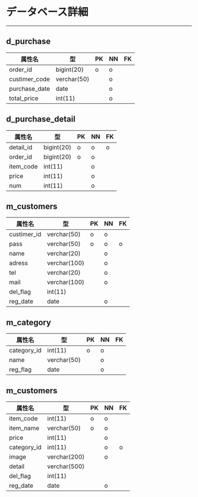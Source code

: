 # データベース詳細
---

## d_purchase

|属性名        |型         |PK  |NN |FK |
|---          |---        |--- |---|---|
|order_id     |bigint(20) |o   |o  |   |
|custimer_code|verchar(50)|    |o  |   |
|purchase_date|date       |    |o  |   |
|total_price  |int(11)    |    |o  |   |

## d_purchase_detail

|属性名        |型         |PK  |NN |FK |
|---          |---        |--- |---|---|
|detail_id    |bigint(20) |o   |o  |o  |
|order_id     |bigint(20) |o   |o  |   |
|item_code    |int(11)    |    |o  |   |
|price        |int(11)    |    |o  |   |
|num          |int(11)    |    |o  |   |

## m_customers

|属性名        |型          |PK  |NN |FK |
|---          |---         |--- |---|---|
|custimer_id  |verchar(50) |o   |o  |   |
|pass         |verchar(50) |o   |o  |o  |
|name         |verchar(20) |    |o  |   |
|adress       |verchar(100)|    |o  |   |
|tel          |verchar(20) |    |o  |   |
|mail         |verchar(100)|    |o  |   |
|del_flag     |int(11)     |    |   |   |
|reg_date     |date        |    |o  |   |


## m_category

|属性名        |型         |PK  |NN |FK |
|---          |---        |--- |---|---|
|category_id  |int(11)    |o   |o  |   |
|name         |verchar(50)|    |o  |   |
|reg_flag     |date       |    |o  |   |

## m_customers

|属性名        |型          |PK  |NN |FK |
|---          |---         |--- |---|---|
|item_code    |int(11)     |o   |o  |   |
|item_name    |verchar(50) |o   |o  |   |
|price        |int(11)     |    |o  |   |
|category_id  |int(11)     |    |o  |o  |
|image        |verchar(200)|    |o  |   |
|detail       |verchar(500)|    |   |   |
|del_flag     |int(11)     |    |   |   |
|reg_date     |date        |    |o  |   |
